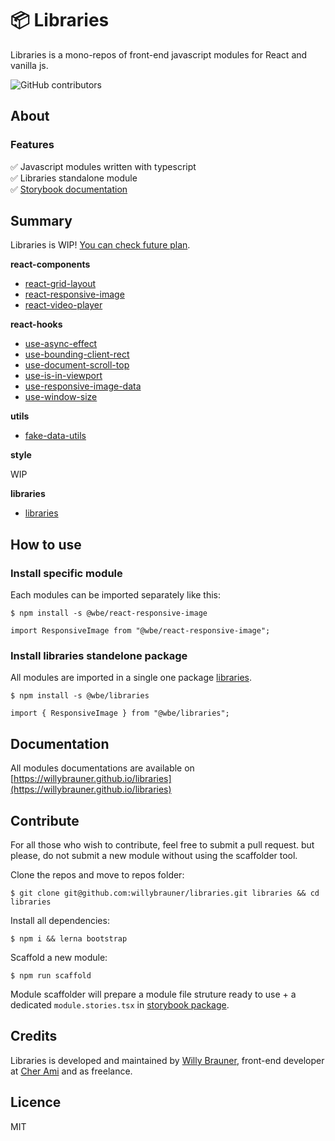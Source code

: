 # 📦 Libraries

Libraries is a mono-repos of front-end javascript modules for React and vanilla js.

![GitHub contributors](https://img.shields.io/github/contributors/willybrauner/libraries)

## About

### Features

✅ Javascript modules written with typescript  
✅ Libraries standalone module  
✅ [Storybook documentation](https://willybrauner.github.io/libraries/)

## Summary

Libraries is WIP! [You can check future plan](https://github.com/willybrauner/libraries/wiki).

**react-components**

- [react-grid-layout](packages/react-components/react-grid-layout)
- [react-responsive-image](packages/react-components/react-responsive-image)
- [react-video-player](packages/react-components/react-video-player)

**react-hooks**

- [use-async-effect](packages/react-hooks/use-async-effect)
- [use-bounding-client-rect](packages/react-hooks/use-bounding-client-rect)
- [use-document-scroll-top](packages/react-hooks/use-document-scroll-top)
- [use-is-in-viewport](packages/react-hooks/use-is-in-viewport)
- [use-responsive-image-data](packages/react-hooks/use-responsive-image-data)
- [use-window-size](packages/react-hooks/use-window-size)

**utils**

- [fake-data-utils](packages/utils/fake-data-utils)

**style**

WIP

**libraries**

- [libraries](packages/libraries)

## How to use

### Install specific module

Each modules can be imported separately like this:

```shell script
$ npm install -s @wbe/react-responsive-image
```

```tsx
import ResponsiveImage from "@wbe/react-responsive-image";
```

### Install libraries standelone package

All modules are imported in a single one package [libraries](packages/libraries).

```shell script
$ npm install -s @wbe/libraries
```

```tsx
import { ResponsiveImage } from "@wbe/libraries";
```

## Documentation

All modules documentations are available on
[https://willybrauner.github.io/libraries](https://willybrauner.github.io/libraries)

## Contribute

For all those who wish to contribute, feel free to submit a pull request. but please,
do not submit a new module without using the scaffolder tool.

Clone the repos and move to repos folder:

```shell script
$ git clone git@github.com:willybrauner/libraries.git libraries && cd libraries
```

Install all dependencies:

```shell script
$ npm i && lerna bootstrap
```

Scaffold a new module:

```shell script
$ npm run scaffold
```

Module scaffolder will prepare a module file struture ready to use + a dedicated `module.stories.tsx`
in [storybook package](storybook/stories).

## Credits

Libraries is developed and maintained by [Willy Brauner](https://willybrauner.com),
front-end developer at [Cher Ami](https://cher-ami.tv) and as freelance.

## Licence

MIT
